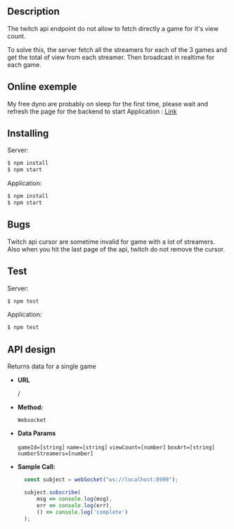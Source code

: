 **Description**
----

The twitch api endpoint do not allow to fetch directly a game for it's view count.

To solve this, the server fetch all the streamers for each of the 3 games and get the total of view from each streamer. Then broadcast in realtime for each game.

**Online exemple**
----

My free dyno are probably on sleep for the first time, please wait and refresh the page for the backend to start
Application : [Link](https://test-ubisoft-app.herokuapp.com/)

**Installing**
----

Server:

```bash
$ npm install
$ npm start
```

Application:

```bash
$ npm install
$ npm start
```

**Bugs**
----

Twitch api cursor are sometime invalid for game with a lot of streamers. Also when you hit the last page of the api, twitch do not remove the cursor.

**Test**
----

Server:

```bash
$ npm test
```

Application:

```bash
$ npm test
```

**API design**
----
  Returns data for a single game

* **URL**

  /

* **Method:**

  `Websocket`

* **Data Params**

    `gameId=[string]`
    `name=[string]`
    `viewCount=[number]`
    `boxArt=[string]`
    `numberStreamers=[number]`

* **Sample Call:**

  ```javascript
    const subject = webSocket("ws://localhost:8999");

    subject.subscribe(
        msg => console.log(msg),
        err => console.log(err), 
        () => console.log('complete') 
    );
  ```